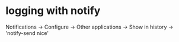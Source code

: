 # logging with notify
Notifications -> Configure -> Other applications -> Show in history
-> 'notify-send nice'